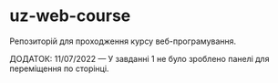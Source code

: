 # uz-web-course
Репозиторій для проходження курсу веб-програмування.

ДОДАТОК:
11/07/2022 — У завданні 1 не було зроблено панелі для переміщення по сторінці.
